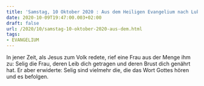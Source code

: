 ```yaml
---
title: 'Samstag, 10 Oktober 2020 : Aus dem Heiligen Evangelium nach Lukas - Lk 11,27-28.'
date: 2020-10-09T19:47:00.003+02:00
draft: false
url: /2020/10/samstag-10-oktober-2020-aus-dem.html
tags: 
- EVANGELIUM
---
```


In jener Zeit, als Jesus zum Volk redete, rief eine Frau aus der Menge ihm zu: Selig die Frau, deren Leib dich getragen und deren Brust dich genährt hat. Er aber erwiderte: Selig sind vielmehr die, die das Wort Gottes hören und es befolgen.
